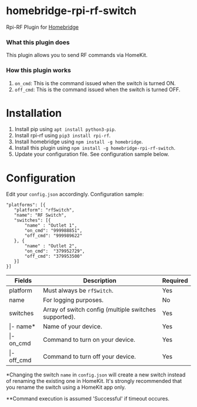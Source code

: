 # homebridge-rpi-rf-switch
Rpi-RF Plugin for [Homebridge](https://github.com/nfarina/homebridge)

### What this plugin does
This plugin allows you to send RF commands via HomeKit.

### How this plugin works
1. `on_cmd`: This is the command issued when the switch is turned ON.
2. `off_cmd`: This is the command issued when the switch is turned OFF.

# Installation
1. Install pip using `apt install python3-pip`.
2. Install rpi-rf using `pip3 install rpi-rf`.
3. Install homebridge using `npm install -g homebridge`.
4. Install this plugin using `npm install -g homebridge-rpi-rf-switch`.
5. Update your configuration file. See configuration sample below.

# Configuration
Edit your `config.json` accordingly. Configuration sample:
 ```
"platforms": [{
    "platform": "rfSwitch",
    "name": "RF Switch",
    "switches": [{
        "name" : "Outlet 1",
        "on_cmd": "999988851",
        "off_cmd": "999989622"
    }, {
        "name" : "Outlet 2",
        "on_cmd":  "379952729",
        "off_cmd": "379953500"
    }]
}]
```


| Fields             | Description                                           | Required |
|--------------------|-------------------------------------------------------|----------|
| platform           | Must always be `rfSwitch`.                            | Yes      |
| name               | For logging purposes.                                 | No       |
| switches           | Array of switch config (multiple switches supported). | Yes      |
| \|- name\*         | Name of your device.                                  | Yes      |
| \|- on_cmd         | Command to turn on your device.                       | Yes      |
| \|- off_cmd        | Command to turn off your device.                      | Yes      |

\*Changing the switch `name` in `config.json` will create a new switch instead of renaming the existing one in HomeKit. It's strongly recommended that you rename the switch using a HomeKit app only.

\*\*Command execution is assumed 'Successful' if timeout occures.
